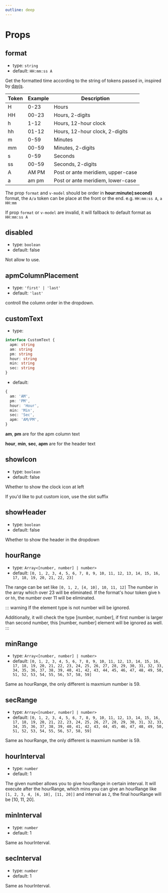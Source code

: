 ```yaml
---
outline: deep
---
```


# Props


## format
- type: `string`
- default: `HH:mm:ss A`

Get the formatted time according to the string of tokens passed in, inspired by [dayjs](https://day.js.org/docs/en/parse/string-format).

| Token | Example| Description|
| - | - | - |
|H  |0-23 |Hours|
|HH |00-23|Hours, 2-digits|
|h  |1-12 |Hours, 12-hour clock|
|hh |01-12|Hours, 12-hour clock, 2-digits|
|m	|0-59 |	Minutes|
|mm	|00-59|	Minutes, 2-digits|
|s	|0-59	|Seconds|
|ss	|00-59|Seconds, 2-digits| 
|A	|AM PM|	Post or ante meridiem, upper-case|
|a	|am pm|	Post or ante meridiem, lower-case|

The prop `format` and `v-model` should be order in **hour:minute(:second)** format, the `A/a` token can be place at the front or the end. e.g. `HH:mm:ss A`, `a HH:mm`

If prop `format` or `v-model` are invalid, it will fallback to default format as `HH:mm:ss A`


## disabled
- type: `boolean`
- default: false

Not allow to use.

## apmColumnPlacement
- type: `'first' | 'last'`
- default: `'last'`

controll the column order in the dropdown.

## customText
- type: 
```ts
interface CustomText {
  apm: string
  am: string
  pm: string
  hour: string
  min: string
  sec: string
}
```
- default: 
```ts
{
  am: 'AM',
  pm: 'PM',
  hour: 'Hour',
  min: 'Min',
  sec: 'Sec',
  apm: 'AM/PM',
}
```

**am**, **pm** are for the apm column text

**hour**, **min**, **sec**, **apm** are for the header text 

## showIcon
- type: `boolean`
- default: false

Whether to show the clock icon at left

If you'd like to put custom icon, use the slot suffix

## showHeader
- type: `boolean`
- default: false

Whether to show the header in the dropdown

## hourRange
- type: `Array<[number, number] | number>`
- default: `[0, 1, 2, 3, 4, 5, 6, 7, 8, 9, 10, 11, 12, 13, 14, 15, 16, 17, 18, 19, 20, 21, 22, 23]`

The range can be set like `[0, 1, 2, [4, 10], 10, 11, 12]`
The number in the array which over 23 will be eliminated.
If the format's hour token give `h` or `hh`, the number over 11 will be eliminated.

::: warning
If the element type is not number will be ignored.

Additionally, it will check the type [number, number], if first number is larger than second number, this [number, number] element will be ignored as well.
:::

## minRange
- type: `Array<[number, number] | number>`
- default: `[0, 1, 2, 3, 4, 5, 6, 7, 8, 9, 10, 11, 12, 13, 14, 15, 16, 17, 18, 19, 20, 21, 22, 23, 24, 25, 26, 27, 28, 29, 30, 31, 32, 33, 34, 35, 36, 37, 38, 39, 40, 41, 42, 43, 44, 45, 46, 47, 48, 49, 50, 51, 52, 53, 54, 55, 56, 57, 58, 59]`

Same as hourRange, the only different is maxmium number is 59.

## secRange
- type: `Array<[number, number] | number>`
- default: `[0, 1, 2, 3, 4, 5, 6, 7, 8, 9, 10, 11, 12, 13, 14, 15, 16, 17, 18, 19, 20, 21, 22, 23, 24, 25, 26, 27, 28, 29, 30, 31, 32, 33, 34, 35, 36, 37, 38, 39, 40, 41, 42, 43, 44, 45, 46, 47, 48, 49, 50, 51, 52, 53, 54, 55, 56, 57, 58, 59]`

Same as hourRange, the only different is maxmium number is 59.

## hourInterval
- type: `number`
- default: 1

The given number allows you to give hourRange in certain interval. It will execute after the hourRange, which mins you can give an hourRange like `[1, 2, 3, 4, [6, 10], [11, 20]]` and interval as `2`, the final hourRange will be [10, 11, 20].

## minInterval
- type: `number`
- default: 1

Same as hourInterval.

## secInterval
- type: `number`
- default: 1

Same as hourInterval.